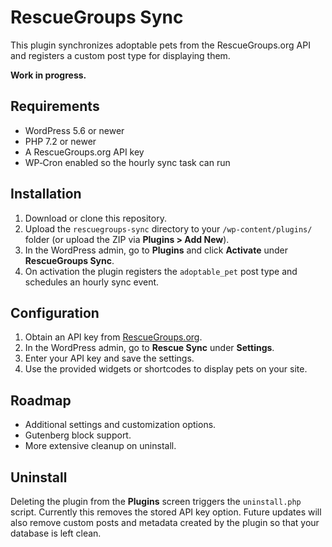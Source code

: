 # RescueGroups Sync

This plugin synchronizes adoptable pets from the RescueGroups.org API and registers a custom post type for displaying them.

**Work in progress.**

## Requirements

- WordPress 5.6 or newer
- PHP 7.2 or newer
- A RescueGroups.org API key
- WP‑Cron enabled so the hourly sync task can run

## Installation

1. Download or clone this repository.
2. Upload the `rescuegroups-sync` directory to your `/wp-content/plugins/` folder (or upload the ZIP via **Plugins > Add New**).
3. In the WordPress admin, go to **Plugins** and click **Activate** under **RescueGroups Sync**.
4. On activation the plugin registers the `adoptable_pet` post type and schedules an hourly sync event.

## Configuration

1. Obtain an API key from [RescueGroups.org](https://rescuegroups.org/).
2. In the WordPress admin, go to **Rescue Sync** under **Settings**.
3. Enter your API key and save the settings.
4. Use the provided widgets or shortcodes to display pets on your site.

## Roadmap

- Additional settings and customization options.
- Gutenberg block support.
- More extensive cleanup on uninstall.

## Uninstall

Deleting the plugin from the **Plugins** screen triggers the `uninstall.php` script.
Currently this removes the stored API key option. Future updates will also remove
custom posts and metadata created by the plugin so that your database is left clean.
